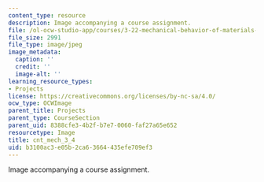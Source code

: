 ```yaml
---
content_type: resource
description: Image accompanying a course assignment.
file: /ol-ocw-studio-app/courses/3-22-mechanical-behavior-of-materials-spring-2008/b3100ac3e05b2ca63664435efe709ef3_cnt_mech_3_4.jpg
file_size: 2991
file_type: image/jpeg
image_metadata:
  caption: ''
  credit: ''
  image-alt: ''
learning_resource_types:
- Projects
license: https://creativecommons.org/licenses/by-nc-sa/4.0/
ocw_type: OCWImage
parent_title: Projects
parent_type: CourseSection
parent_uid: 8388cfe3-4b2f-b7e7-0060-faf27a65e652
resourcetype: Image
title: cnt_mech_3_4
uid: b3100ac3-e05b-2ca6-3664-435efe709ef3
---
```

Image accompanying a course assignment.
